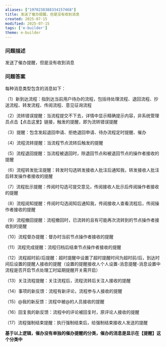 ```yaml
---
aliases: ["1970238388334157468"]
title: 发送了催办提醒，但是没有收到消息
created: 2025-07-15
modified: 2025-07-15
tags: ['e-builder']
theme: e-builder
---
```


### 问题描述

发送了催办提醒，但是没有收到消息

### 问题答案

每种消息类型包含的消息如下：

（1）新到达流程：指到达当前用户待办的流程，包括待处理流程、退回流程、抄送流程、转发流程、传阅流程、意见征询流程

（2）流转错误提醒：当流程提交不下去，详情中显示精确提示内容，非系统管理员点击【点击这里】链接，触发的提醒，即为流转错误提醒

（3）提醒：包含发起退回申请、拒绝退回申请、待办流程定时提醒、催办

（4）流程流转提醒：当流程节点流转后触发的提醒

（5）流程退回提醒：当流程被退回时，除退回节点和被退回节点的操作者接收的提醒

（6）流程转发批注提醒：转发时勾选转发接收人批注后通知我，转发接收人批注后转发操作者接收的提醒

（7）流程批示提醒：传阅时勾选可提交意见，传阅接收人批示后传阅操作者接收的提醒

（8）流程阅知提醒：传阅时勾选阅知后通知我，传阅接收人查看流程后，传阅操作者接收的提醒

（9）流程撤回提醒：流程撤回时，已流转的且有可能再次流转到的节点操作者接收到的提醒

（10）流程督办提醒：督办时当前节点操作者接收的提醒

（11）流程完成提醒：流程归档后结束节点操作者接收的提醒

（12）流程超时前/后提醒：超时提醒中设置了超时提醒时间为超时前/后，到达时间后设置的提醒人接收的提醒（设置的提醒接收人个人设置-消息提醒-消息设置中流程是否开启节点处理工时延期提醒开关需开启）

（13）关注流程提醒：关注流程后，流程流转后关注人接收的提醒

（14）事项的新反馈：流程有新评论，流程参与人接收的提醒

（15）@我的新反馈：流程中被@的人员接收的提醒

（16）回复我的新反馈：流程中的评论被回复时，原评论人接收的提醒

（17）流程强制结束提醒：执行强制结束后，给强制结束接收人发送的提醒

**基于以上逻辑，催办没有单独的催办提醒的分类，催办的消息是显示在【提醒】这个分类中**